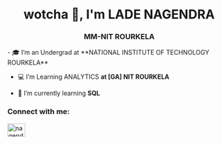 <h1 align="center"> wotcha 👋, I'm LADE NAGENDRA</h1>
<h3 align="center">MM-NIT ROURKELA</h3>
- 🎓 I’m an Undergrad at **NATIONAL INSTITUTE OF TECHNOLOGY ROURKELA**

- 💻 I’m Learning ANALYTICS **at [GA]  NIT ROURKELA**

- 🌱 I’m currently learning **SQL**
<h3 align="left">Connect with me:</h3>
<p align="left">
<a href="https://linkedin.com/in/nagendra-lade-37113a241"target="blank"><img align="center" src="https://cdn.jsdelivr.net/npm/simple-icons@3.0.1/icons/linkedin.svg" alt="nagendra-lade-37113a241"height="30" width="40" /></a>
